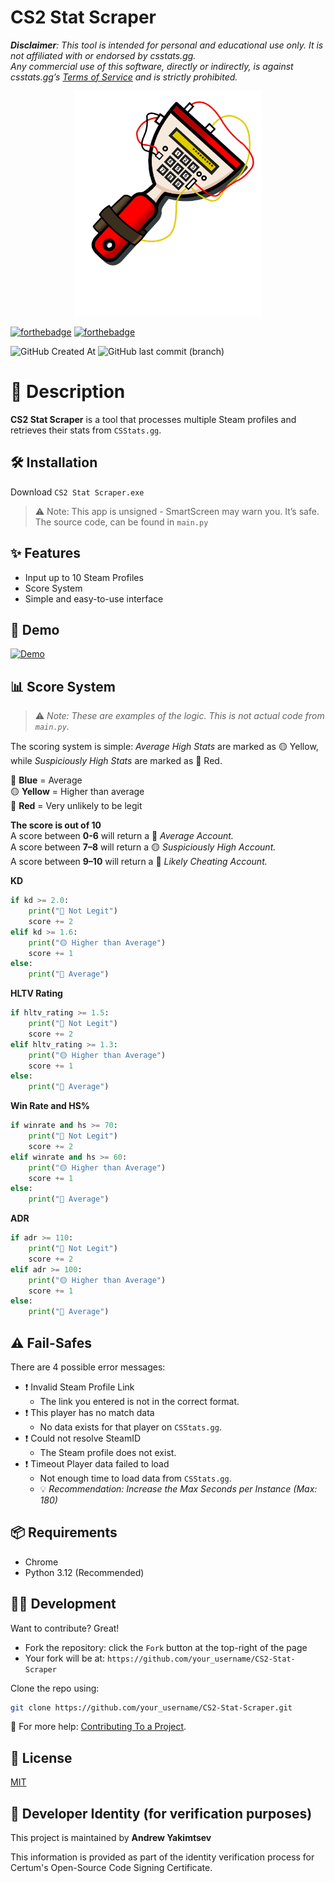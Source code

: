 # CS2 Stat Scraper
***Disclaimer**: This tool is intended for personal and educational use only. It is not affiliated with or endorsed by csstats.gg.  
Any commercial use of this software, directly or indirectly, is against csstats.gg’s [Terms of Service](https://csstats.gg/terms-of-use) and is strictly prohibited.*


<p align="center">
  <img src="images/icon-banner.png" alt="Example Image" width="300"/>
</p>

[![forthebadge](https://forthebadge.com/images/badges/made-with-python.svg)](https://forthebadge.com)
[![forthebadge](https://forthebadge.com/images/badges/built-with-love.svg)](https://forthebadge.com)

![GitHub Created At](https://img.shields.io/github/created-at/Emco878/CS2-Stat-Scraper) 
![GitHub last commit (branch)](https://img.shields.io/github/last-commit/Emco878/CS2-Stat-Scraper/main)


# 📌 Description
**CS2 Stat Scraper** is a tool that processes multiple Steam profiles and retrieves their stats from `CSStats.gg`.

## 🛠️ Installation
Download `CS2 Stat Scraper.exe`

>⚠️ Note: This app is unsigned - SmartScreen may warn you. It’s safe. The source code, can be found in `main.py`

## ✨ Features
- Input up to 10 Steam Profiles
- Score System
- Simple and easy-to-use interface

## 🎥 Demo
[![Demo](images/demo-video-thumbnail.png)](https://youtu.be/M66f-juyNfk)


## 📊 Score System

> ⚠️ *Note: These are examples of the logic. This is not actual code from `main.py`.*

The scoring system is simple: *Average High Stats* are marked as 🟡 Yellow, while *Suspiciously High Stats* are marked as 🔴 Red.

🔵 **Blue** = Average  
🟡 **Yellow** = Higher than average  
🔴 **Red** = Very unlikely to be legit

**The score is out of 10**  
A score between **0-6** will return a 🔵 *Average Account.*  
A score between **7–8** will return a 🟡 *Suspiciously High Account.*  
A score between **9–10** will return a 🔴 *Likely Cheating Account.*

**KD**
```python
if kd >= 2.0:
    print("🔴 Not Legit")
    score += 2
elif kd >= 1.6:
    print("🟡 Higher than Average")
    score += 1
else:
    print("🔵 Average")
```

**HLTV Rating**
```python
if hltv_rating >= 1.5:
    print("🔴 Not Legit")
    score += 2
elif hltv_rating >= 1.3:
    print("🟡 Higher than Average")
    score += 1
else:
    print("🔵 Average")
```

**Win Rate and HS%**
```python
if winrate and hs >= 70:
    print("🔴 Not Legit")
    score += 2
elif winrate and hs >= 60:
    print("🟡 Higher than Average")
    score += 1
else:
    print("🔵 Average")
```

**ADR**
```python
if adr >= 110:
    print("🔴 Not Legit")
    score += 2
elif adr >= 100:
    print("🟡 Higher than Average")
    score += 1
else:
    print("🔵 Average")
```

## ⚠️ Fail-Safes
There are 4 possible error messages:
- ❗ Invalid Steam Profile Link
    - The link you entered is not in the correct format.
- ❗ This player has no match data
    - No data exists for that player on `CSStats.gg`.
- ❗ Could not resolve SteamID
    - The Steam profile does not exist.
- ❗ Timeout Player data failed to load
    - Not enough time to load data from `CSStats.gg`.
    - 💡 *Recommendation: Increase the Max Seconds per Instance (Max: 180)*

## 📦 Requirements
- Chrome
- Python 3.12 (Recommended)

## 👨‍💻 Development
Want to contribute? Great!

- Fork the repository: click the `Fork` button at the top-right of the page
- Your fork will be at: `https://github.com/your_username/CS2-Stat-Scraper`

Clone the repo using:

```bash
git clone https://github.com/your_username/CS2-Stat-Scraper.git
```
 🔗 For more help: [Contributing To a Project](https://docs.github.com/en/get-started/exploring-projects-on-github/contributing-to-a-project).

## 📝 License
[MIT](https://choosealicense.com/licenses/mit/)

## 👤 Developer Identity (for verification purposes)

This project is maintained by **Andrew Yakimtsev**

This information is provided as part of the identity verification process for Certum's Open-Source Code Signing Certificate.